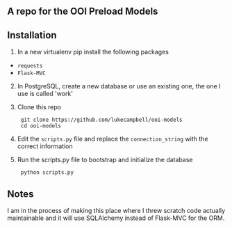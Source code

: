 ## A repo for the OOI Preload Models

## Installation

1. In a new virtualenv pip install the following packages
 - `requests`
 - `Flask-MVC`
2. In PostgreSQL, create a new database or use an existing one, the one I use is called 'work'
3. Clone this repo

        git clone https://github.com/lukecampbell/ooi-models
        cd ooi-models

4. Edit the `scripts.py` file and replace the `connection_string` with the correct information
5. Run the scripts.py file to bootstrap and initialize the database

        python scripts.py


## Notes

I am in the process of making this place where I threw scratch code actually
maintainable and it will use SQLAlchemy instead of Flask-MVC for the ORM. 



